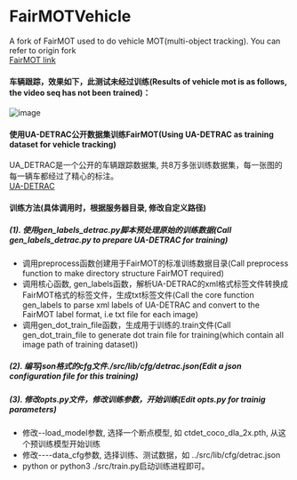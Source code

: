 # FairMOTVehicle
A fork of FairMOT used to do vehicle MOT(multi-object tracking).
You can refer to origin fork </br>
[FairMOT link](https://github.com/ifzhang/FairMOT)
#### 车辆跟踪，效果如下，此测试未经过训练(Results of vehicle mot is as follows, the video seq has not been trained)： </br>
![image](https://github.com/CaptainEven/FairMOTVehicle/blob/master/results/frame/result_vehicle.gif) 
</br>
#### 使用UA-DETRAC公开数据集训练FairMOT(Using UA-DETRAC as training dataset for vehicle tracking)
UA_DETRAC是一个公开的车辆跟踪数据集, 共8万多张训练数据集，每一张图的每一辆车都经过了精心的标注。</br>
[UA-DETRAC](http://detrac-db.rit.albany.edu/) </br>

#### 训练方法(具体调用时，根据服务器目录, 修改自定义路径)
##### (1). 使用gen_labels_detrac.py脚本预处理原始的训练数据(Call gen_labels_detrac.py to prepare UA-DETRAC for training)
* 调用preprocess函数创建用于FairMOT的标准训练数据目录(Call preprocess function to make directory structure FairMOT required)
* 调用核心函数, gen_labels函数，解析UA-DETRAC的xml格式标签文件转换成FairMOT格式的标签文件，生成txt标签文件(Call the core function gen_labels to parse xml labels of UA-DETRAC and convert to the FairMOT label format, i.e txt file for each image)
* 调用gen_dot_train_file函数，生成用于训练的.train文件(Call gen_dot_train_file to generate dot train file for training(which contain all image path of training dataset))
##### (2). 编写json格式的cfg文件./src/lib/cfg/detrac.json(Edit a json configuration file for this training)
##### (3). 修改opts.py文件，修改训练参数，开始训练(Edit opts.py for trainig parameters)
* 修改--load_model参数, 选择一个断点模型, 如 ctdet_coco_dla_2x.pth, 从这个预训练模型开始训练
* 修改----data_cfg参数, 选择训练、测试数据，如 ../src/lib/cfg/detrac.json
* python or python3 ./src/train.py启动训练进程即可。

